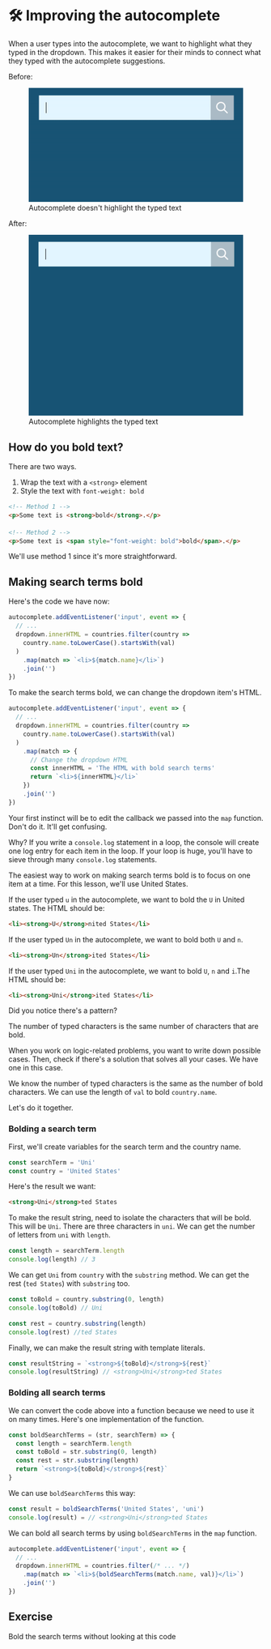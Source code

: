# 🛠️ Improving the autocomplete

When a user types into the autocomplete, we want to highlight what they typed in the dropdown. This makes it easier for their minds to connect what they typed with the autocomplete suggestions.

Before:

<figure>
  <img src="../../images/components/autocomplete/basic/autocomplete.gif" alt="Autocomplete doesn't highlight the typed text">
  <figcaption aria-hidden>Autocomplete doesn't highlight the typed text</figcaption>
</figure>

After:

<figure>
  <img src="../../images/components/autocomplete/bold/autocomplete.gif" alt="Autocomplete highlights the typed text">
  <figcaption aria-hidden>Autocomplete highlights the typed text</figcaption>
</figure>

## How do you bold text?

There are two ways.

1. Wrap the text with a `<strong>` element
2. Style the text with `font-weight: bold`

```html
<!-- Method 1 -->
<p>Some text is <strong>bold</strong>.</p>

<!-- Method 2 -->
<p>Some text is <span style="font-weight: bold">bold</span>.</p>
```

We'll use method 1 since it's more straightforward.

## Making search terms bold

Here's the code we have now:

```js
autocomplete.addEventListener('input', event => {
  // ...
  dropdown.innerHTML = countries.filter(country =>
    country.name.toLowerCase().startsWith(val)
  )
    .map(match => `<li>${match.name}</li>`)
    .join('')
})
```

To make the search terms bold, we can change the dropdown item's HTML.

```js
autocomplete.addEventListener('input', event => {
  // ...
  dropdown.innerHTML = countries.filter(country =>
    country.name.toLowerCase().startsWith(val)
  )
    .map(match => {
      // Change the dropdown HTML
      const innerHTML = 'The HTML with bold search terms'
      return `<li>${innerHTML}</li>`
    })
    .join('')
})
```

Your first instinct will be to edit the callback we passed into the `map` function. Don't do it. It'll get confusing.

Why? If you write a `console.log` statement in a loop, the console will create one log entry for each item in the loop. If your loop is huge, you'll have to sieve through many `console.log` statements.

The easiest way to work on making search terms bold is to focus on one item at a time. For this lesson, we'll use United States.

If the user typed `u` in the autocomplete, we want to bold the `U` in United states. The HTML should be:

```html
<li><strong>U</strong>nited States</li>
```

If the user typed `Un` in the autocomplete, we want to bold both `U` and `n`.

```html
<li><strong>Un</strong>ited States</li>
```

If the user typed `Uni` in the autocomplete, we want to bold `U`, `n` and `i`.The HTML should be:

```html
<li><strong>Uni</strong>ited States</li>
```

Did you notice there's a pattern?

The number of typed characters is the same number of characters that are bold.

When you work on logic-related problems, you want to write down possible cases. Then, check if there's a solution that solves all your cases. We have one in this case.

We know the number of typed characters is the same as the number of bold characters. We can use the length of `val` to bold `country.name`.

Let's do it together.

### Bolding a search term

First, we'll create variables for the search term and the country name.

```js
const searchTerm = 'Uni'
const country = 'United States'
```

Here's the result we want:

```html
<strong>Uni</strong>ted States
```

To make the result string, need to isolate the characters that will be bold. This will be `Uni`. There are three characters in `uni`. We can get the number of letters from `uni` with `length`.

```js
const length = searchTerm.length
console.log(length) // 3
```

We can get `Uni` from `country` with the `substring` method. We can get the rest (`ted States`) with `substring` too.

```js
const toBold = country.substring(0, length)
console.log(toBold) // Uni
```

```js
const rest = country.substring(length)
console.log(rest) //ted States
```

Finally, we can make the result string with template literals.

```js
const resultString = `<strong>${toBold}</strong>${rest}`
console.log(resultString) // <strong>Uni</strong>ted States
```

### Bolding all search terms

We can convert the code above into a function because we need to use it on many times. Here's one implementation of the function.

```js
const boldSearchTerms = (str, searchTerm) => {
  const length = searchTerm.length
  const toBold = str.substring(0, length)
  const rest = str.substring(length)
  return `<strong>${toBold}</strong>${rest}`
}
```

We can use `boldSearchTerms` this way:

```js
const result = boldSearchTerms('United States', 'uni')
console.log(result) = // <strong>Uni</strong>ted States
```

We can bold all search terms by using `boldSearchTerms` in the `map` function.

```js
autocomplete.addEventListener('input', event => {
  // ...
  dropdown.innerHTML = countries.filter(/* ... */)
    .map(match => `<li>${boldSearchTerms(match.name, val)}</li>`)
    .join('')
})
```

## Exercise

Bold the search terms without looking at this code
